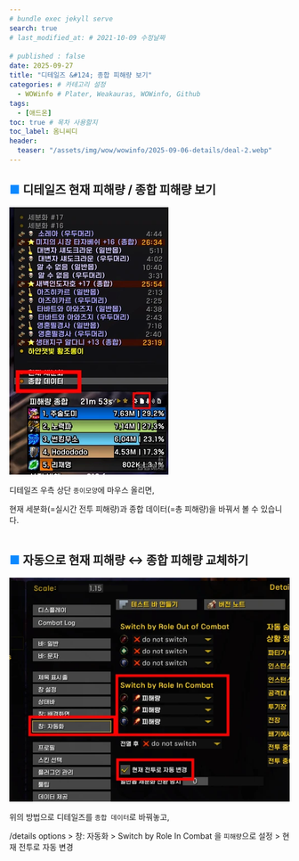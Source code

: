 ```yaml
---
# bundle exec jekyll serve
search: true
# last_modified_at: # 2021-10-09 수정날짜

# published : false
date: 2025-09-27
title: "디테일즈 &#124; 종합 피해량 보기"
categories: # 카테고리 설정
  - WOWinfo # Plater, Weakauras, WOWinfo, Github
tags:
  - [애드온]
toc: true # 목차 사용할지
toc_label: 옴니씨디
header:
  teaser: "/assets/img/wow/wowinfo/2025-09-06-details/deal-2.webp"
---
```


## <span style="color:#0b89ff">■</span> 디테일즈 현재 피해량 / 종합 피해량 보기

![alt text](/assets/img/wow/wowinfo/2025-09-06-details/deal-1.webp)

디테일즈 우측 상단 `종이모양`에 마우스 올리면,  

현재 세분화(=실시간 전투 피해량)과 종합 데이터(=총 피해량)을 바꿔서 볼 수 있습니다.
<br>
<br>

## <span style="color:#0b89ff">■</span> 자동으로 현재 피해량 ↔ 종합 피해량 교체하기

![alt text](/assets/img/wow/wowinfo/2025-09-06-details/deal-2.webp)

위의 방법으로 디테일즈를 `종합 데이터`로 바꿔놓고,  

/details options > 창: 자동화 > Switch by Role In Combat 을 `피해량`으로 설정 > 현재 전투로 자동 변경
<br>
<br>